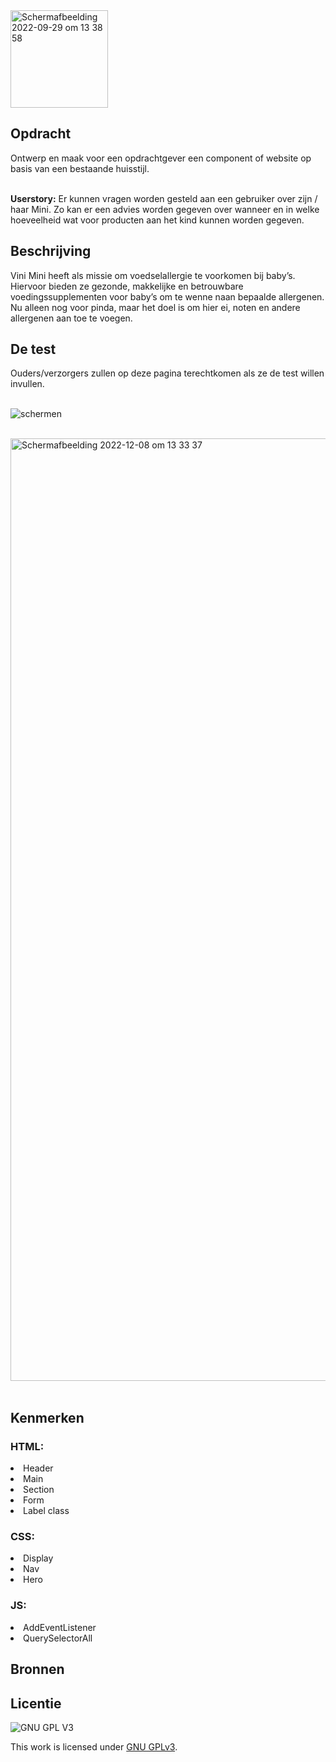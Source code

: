 <img width="156" alt="Schermafbeelding 2022-09-29 om 13 38 58" src="https://user-images.githubusercontent.com/112857444/193126088-101fcf85-c8e5-457d-a00f-e862a33249ac.png">

<h2>Opdracht</h2>
Ontwerp en maak voor een opdrachtgever een component of website op basis van een bestaande huisstijl.
<br>
<br>

<strong>Userstory:</strong> Er kunnen vragen worden gesteld aan een gebruiker over zijn / haar Mini. Zo kan er een advies worden gegeven over wanneer en in welke hoeveelheid wat voor producten aan het kind kunnen worden gegeven.


<h2>Beschrijving</h2>
Vini Mini heeft als missie om voedselallergie te voorkomen bij baby’s. Hiervoor bieden ze gezonde, makkelijke en betrouwbare voedingssupplementen voor baby’s om te wenne naan bepaalde allergenen. Nu alleen nog voor pinda, maar het doel is om hier ei, noten en andere allergenen aan toe te voegen.


<h2>De test</h2>
Ouders/verzorgers zullen op deze pagina terechtkomen als ze de test willen invullen.
<br>
<br>

![schermen](https://user-images.githubusercontent.com/112857444/206448301-ce6fa8dc-b439-430a-8923-85e710036fcc.png)


<br>

<img width="1508" alt="Schermafbeelding 2022-12-08 om 13 33 37" src="https://user-images.githubusercontent.com/112857444/206447591-eaa52b65-e7f3-4de2-bca5-593f4e0618eb.png">


<br>
<br>

<h2>Kenmerken</h2>

<h3>HTML:</h3>
<li>Header</li>
<li>Main</li>
<li>Section</li>
<li>Form</li>
<li>Label class</li>

<h3>CSS:</h3>
<li>Display</li>
<li>Nav</li>
<li>Hero</li>

<h3>JS:</h3>
<li>AddEventListener</li>
<li>QuerySelectorAll</li>


## Bronnen

## Licentie

![GNU GPL V3](https://www.gnu.org/graphics/gplv3-127x51.png)

This work is licensed under [GNU GPLv3](./LICENSE).
